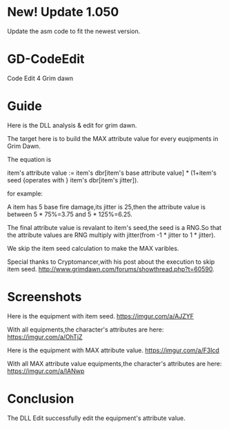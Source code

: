 # New! Update 1.050
Update the asm code to fit the newest version.

# GD-CodeEdit
Code Edit 4 Grim dawn

# Guide
Here is the DLL analysis & edit for grim dawn.

The target here is to build the MAX attribute value for every euqipments in Grim Dawn.

The equation is

item's attribute value := item's dbr[item's base attribute value] * (1+item's seed {operates with } item's dbr[item's jitter]).

for example:

A item has 5 base fire damage,its jitter is 25,then the attribute value is between 5 * 75%=3.75 and 5 * 125%=6.25.

The final attribute value is revalant to item's seed,the seed is a RNG.So that the attribute values are RNG multiply with jitter(from -1 * jitter to 1 * jitter).

We skip the item seed calculation to make the MAX varibles.

Special thanks to Cryptomancer,with his post about the execution to skip item seed. http://www.grimdawn.com/forums/showthread.php?t=60590.

# Screenshots
Here is the equipment with item seed.
https://imgur.com/a/AJZYF

With all equipments,the character's attributes are here:
https://imgur.com/a/OhTjZ

Here is the equipment with MAX attribute value.
https://imgur.com/a/F3lcd

With all MAX attribute value equipments,the character's attributes are here:
https://imgur.com/a/lANwp

# Conclusion
The DLL Edit successfully edit the equipment's attribute value.
